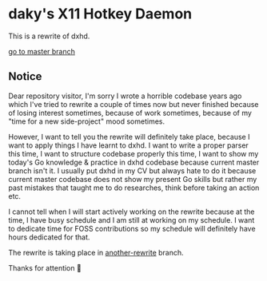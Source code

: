 # daky's X11 Hotkey Daemon

This is a rewrite of dxhd.

[go to master branch](https://github.com/dakyskye/dxhd)

## Notice

Dear repository visitor, I'm sorry I wrote a horrible codebase years ago
which I've tried to rewrite a couple of times now but never finished
because of losing interest sometimes, because of work sometimes, because
of my "time for a new side-project" mood sometimes.

However, I want to tell you the rewrite will definitely take place,
because I want to apply things I have learnt to dxhd. I want to write a
proper parser this time, I want to structure codebase properly this time,
I want to show my today's Go knowledge & practice in dxhd codebase because
current master branch isn't it. I usually put dxhd in my CV but always
hate to do it because current master codebase does not show my present Go
skills but rather my past mistakes that taught me to do researches, think
before taking an action etc.

I cannot tell when I will start actively working on the rewrite because at
the time, I have busy schedule and I am still at working on my schedule.
I want to dedicate time for FOSS contributions so my schedule will definitely
have hours dedicated for that.

The rewrite is taking place in
[another-rewrite](https://github.com/dakyskye/dxhd/tree/another-rewrite) branch.

Thanks for attention 🙏
